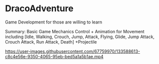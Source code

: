 # DracoAdventure
 Game Development for those are willing to learn

Summary:
Basic Game Mechanics Control + Animation for Movement including [Idle, Walking, Crouch, Jump, Attack, Flying, Glide, Jump Attack, Crouch Attack, Run Attack, Death]
+Projectile

https://user-images.githubusercontent.com/67759970/133588613-c8c4e56e-9350-4065-95eb-bed5a1a5b1ae.mp4

